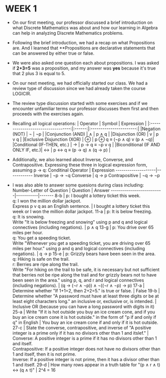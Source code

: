 # WEEK 1
- On our first meeting, our professor discussed a brief introduction on what Discrete Mathematics was about and how our learning in Algebra can help in analyzing Discrete Mathematics problems.
- Following the brief introduction, we had a recap on what Propositions are. And I learned that **Propositions are declarative statements that can be answered by either true or false.
- We were also asked one question each about propositions. I was asked if **2+3=5** was a proposition, and my answer was **yes** because it's true that 2 plus 3 is equal to 5.

- On our next meeting, we had officially started our class. We had a review type of discussion since we had already taken the course LOGICIR.
- The review type discussion started with some exercises and if we encounter unfamiliar terms our professor discusses them first and then proceeds with the exercises again.
- Recalling all logical operations:
| Operator                           | Symbol | Expression              | 
|:----------------------------------:|:------:|:-----------------------:|
|Negation  (NOT)                     | ¬ | ¬p                           |
|Conjunction (AND)                   | ∧ | p ∧ q                        |
|Disjunction (OR)                    | v | p v q                        |
|Exclusive Disjunction (XOR)         | ⊕ | p ⊕ q ≡ (¬p ∧ q) v (p ∧ ¬q)|
|Conditional (IF-THEN, etc.)         | → | p → q ≡ ¬p v q               |
|Biconditional (IF AND ONLY IF, etc.)| ↔ | p ↔ q ≡ (p → q) ∧ (q → p)    |
- Additionally, we also learned about Inverse, Converse, and Contrapositive. Expressing these three in logical expression form, assuming p → q:
Conditinal Operator |  Expression 
--------------------|------------
Inverse | ¬p → ¬q 
Converse | q → p 
Contrapositive | ¬q → ¬p

- I was also able to answer some quesions during class including:
Number-Letter of Question |  Question | Answer
--------------------------|-----------|-------
8-b | p: I bought a lottery ticket this week.<br/> q: I won the million dollar jackpot.<br/> Express p v q as an English sentence. | I bought a lottery ticket this week or I won the million dollar jackpot.
11-a | p: It is below freezing.<br/> q: It is snowing.<br/> Write "It is below freezing and snowing" using p and q and logical connectives (including negations). | p ∧ q 
13-g | p: You drive over 65 miles per hour.<br/> q: You get a speeding ticket.<br/> Write "Whenever you get a speeding ticket, you are driving over 65 miles per hour." using p and q and logical connectives (including negations). | q → p 
15-e | p: Grizzly bears have been seen in the area.<br/> q: Hiking is safe on the trail.<br/> r: Berries are ripe along the trail.<br/> Write "For hiking on the trail to be safe, it is necessary but not sufficient that berries not be ripe along the trail and for grizzly bears not to have been seen in the area." using p, q, and r and logical connectives (including negations). | (q → (¬r ∧ ¬p)) ∧ ¬((¬r ∧ ¬p) → p) 
17-a | Determine whether "If 1+1=2, then 2+2=5." is true or false. | False 
19-b | Determine whether "A password must have at least three digits or be at least eight characters long." an inclusive or, exclusive or, is intended. | Inclusive OR (because you can have a long password with digits in it) 
25-a | Write "If it is hot outside you buy an ice cream cone, and if you buy an ice cream cone it is hot outside." in the form of "p if and only if q" in English | You buy an ice cream cone if and only if it is hot outside. 
27-c | State the converse, contrapositive, and inverse of "A positive integer is a prime only if it has no divisors other than 1 and itslef." | Converse: A positive integer is a prime if it has no divisors other than 1 and itself.<br/> Contrapositive: If a positive integer does not have no divisors other than 1 and itself, then it is not prime.<br/> Inverse: If a positive integer is not prime, then it has a divisor other than 1 and itself. 
29-d | How many rows appear in a truth table for "(p ∧ r ∧ t) ↔ (q ∧ t)" | 2^4 = 16 
